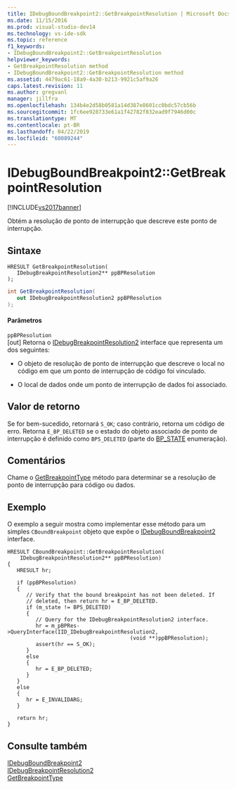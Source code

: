```yaml
---
title: IDebugBoundBreakpoint2::GetBreakpointResolution | Microsoft Docs
ms.date: 11/15/2016
ms.prod: visual-studio-dev14
ms.technology: vs-ide-sdk
ms.topic: reference
f1_keywords:
- IDebugBoundBreakpoint2::GetBreakpointResolution
helpviewer_keywords:
- GetBreakpointResolution method
- IDebugBoundBreakpoint2::GetBreakpointResolution method
ms.assetid: 4479ac61-18a9-4a30-b213-9921c5af9a26
caps.latest.revision: 11
ms.author: gregvanl
manager: jillfra
ms.openlocfilehash: 134b4e2d58b0581a14d387e8601cc0bdc57cb56b
ms.sourcegitcommit: 1fc6ee928733e61a1f42782f832ead9f7946d00c
ms.translationtype: MT
ms.contentlocale: pt-BR
ms.lasthandoff: 04/22/2019
ms.locfileid: "60089244"
---
```

# <a name="idebugboundbreakpoint2getbreakpointresolution"></a>IDebugBoundBreakpoint2::GetBreakpointResolution
[!INCLUDE[vs2017banner](../../../includes/vs2017banner.md)]

Obtém a resolução de ponto de interrupção que descreve este ponto de interrupção.  
  
## <a name="syntax"></a>Sintaxe  
  
```cpp#  
HRESULT GetBreakpointResolution(   
   IDebugBreakpointResolution2** ppBPResolution  
);  
```  
  
```csharp  
int GetBreakpointResolution(   
   out IDebugBreakpointResolution2 ppBPResolution  
);  
```  
  
#### <a name="parameters"></a>Parâmetros  
 `ppBPResolution`  
 [out] Retorna o [IDebugBreakpointResolution2](../../../extensibility/debugger/reference/idebugbreakpointresolution2.md) interface que representa um dos seguintes:  
  
- O objeto de resolução de ponto de interrupção que descreve o local no código em que um ponto de interrupção de código foi vinculado.  
  
- O local de dados onde um ponto de interrupção de dados foi associado.  
  
## <a name="return-value"></a>Valor de retorno  
 Se for bem-sucedido, retornará `S_OK`; caso contrário, retorna um código de erro. Retorna `E_BP_DELETED` se o estado do objeto associado de ponto de interrupção é definido como `BPS_DELETED` (parte do [BP_STATE](../../../extensibility/debugger/reference/bp-state.md) enumeração).  
  
## <a name="remarks"></a>Comentários  
 Chame o [GetBreakpointType](../../../extensibility/debugger/reference/idebugbreakpointresolution2-getbreakpointtype.md) método para determinar se a resolução de ponto de interrupção para código ou dados.  
  
## <a name="example"></a>Exemplo  
 O exemplo a seguir mostra como implementar esse método para um simples `CBoundBreakpoint` objeto que expõe o [IDebugBoundBreakpoint2](../../../extensibility/debugger/reference/idebugboundbreakpoint2.md) interface.  
  
```  
HRESULT CBoundBreakpoint::GetBreakpointResolution(  
    IDebugBreakpointResolution2** ppBPResolution)  
{    
   HRESULT hr;    
  
   if (ppBPResolution)    
   {    
      // Verify that the bound breakpoint has not been deleted. If   
      // deleted, then return hr = E_BP_DELETED.    
      if (m_state != BPS_DELETED)    
      {    
         // Query for the IDebugBreakpointResolution2 interface.    
         hr = m_pBPRes->QueryInterface(IID_IDebugBreakpointResolution2,  
                                       (void **)ppBPResolution);  
         assert(hr == S_OK);    
      }    
      else    
      {    
         hr = E_BP_DELETED;    
      }    
   }    
   else    
   {    
      hr = E_INVALIDARG;    
   }    
  
   return hr;    
}    
```  
  
## <a name="see-also"></a>Consulte também  
 [IDebugBoundBreakpoint2](../../../extensibility/debugger/reference/idebugboundbreakpoint2.md)   
 [IDebugBreakpointResolution2](../../../extensibility/debugger/reference/idebugbreakpointresolution2.md)   
 [GetBreakpointType](../../../extensibility/debugger/reference/idebugbreakpointresolution2-getbreakpointtype.md)
